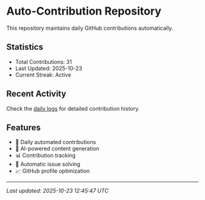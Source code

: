 # Auto-Contribution Repository

This repository maintains daily GitHub contributions automatically.

## Statistics

- Total Contributions: 31
- Last Updated: 2025-10-23
- Current Streak: Active

## Recent Activity

Check the [daily logs](./contributions/daily_logs/) for detailed contribution history.

## Features

- 🔄 Daily automated contributions
- 🤖 AI-powered content generation
- 📊 Contribution tracking
- 🐛 Automatic issue solving
- 📈 GitHub profile optimization

---
*Last updated: 2025-10-23 12:45:47 UTC*
